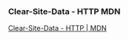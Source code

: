 
### Clear-Site-Data - HTTP MDN

[Clear-Site-Data - HTTP | MDN](https://developer.mozilla.org/en-US/docs/Web/HTTP/Headers/Clear-Site-Data)